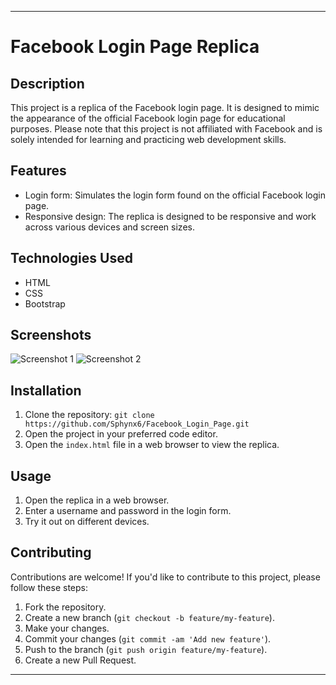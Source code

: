 
---

# Facebook Login Page Replica


## Description
This project is a replica of the Facebook login page. It is designed to mimic the appearance of the official Facebook login page for educational purposes. Please note that this project is not affiliated with Facebook and is solely intended for learning and practicing web development skills.

## Features
- Login form: Simulates the login form found on the official Facebook login page.
- Responsive design: The replica is designed to be responsive and work across various devices and screen sizes.

## Technologies Used
- HTML
- CSS
- Bootstrap

## Screenshots
![Screenshot 1](link_to_screenshot_1.png)
![Screenshot 2](link_to_screenshot_2.png)

## Installation
1. Clone the repository: `git clone https://github.com/Sphynx6/Facebook_Login_Page.git`
2. Open the project in your preferred code editor.
3. Open the `index.html` file in a web browser to view the replica.

## Usage
1. Open the replica in a web browser.
2. Enter a username and password in the login form.
3. Try it out on different devices.

## Contributing
Contributions are welcome! If you'd like to contribute to this project, please follow these steps:
1. Fork the repository.
2. Create a new branch (`git checkout -b feature/my-feature`).
3. Make your changes.
4. Commit your changes (`git commit -am 'Add new feature'`).
5. Push to the branch (`git push origin feature/my-feature`).
6. Create a new Pull Request.


---
